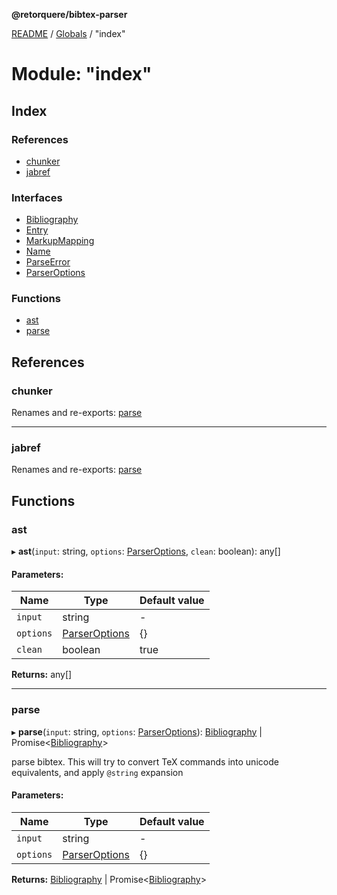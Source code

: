 **@retorquere/bibtex-parser**

[README](../README.md) / [Globals](../globals.md) / "index"

# Module: "index"

## Index

### References

* [chunker](_index_.md#chunker)
* [jabref](_index_.md#jabref)

### Interfaces

* [Bibliography](../interfaces/_index_.bibliography.md)
* [Entry](../interfaces/_index_.entry.md)
* [MarkupMapping](../interfaces/_index_.markupmapping.md)
* [Name](../interfaces/_index_.name.md)
* [ParseError](../interfaces/_index_.parseerror.md)
* [ParserOptions](../interfaces/_index_.parseroptions.md)

### Functions

* [ast](_index_.md#ast)
* [parse](_index_.md#parse)

## References

### chunker

Renames and re-exports: [parse](_chunker_.md#parse)

___

### jabref

Renames and re-exports: [parse](_jabref_.md#parse)

## Functions

### ast

▸ **ast**(`input`: string, `options`: [ParserOptions](../interfaces/_index_.parseroptions.md), `clean`: boolean): any[]

#### Parameters:

Name | Type | Default value |
------ | ------ | ------ |
`input` | string | - |
`options` | [ParserOptions](../interfaces/_index_.parseroptions.md) | {} |
`clean` | boolean | true |

**Returns:** any[]

___

### parse

▸ **parse**(`input`: string, `options`: [ParserOptions](../interfaces/_index_.parseroptions.md)): [Bibliography](../interfaces/_index_.bibliography.md) \| Promise\<[Bibliography](../interfaces/_index_.bibliography.md)>

parse bibtex. This will try to convert TeX commands into unicode equivalents, and apply `@string` expansion

#### Parameters:

Name | Type | Default value |
------ | ------ | ------ |
`input` | string | - |
`options` | [ParserOptions](../interfaces/_index_.parseroptions.md) | {} |

**Returns:** [Bibliography](../interfaces/_index_.bibliography.md) \| Promise\<[Bibliography](../interfaces/_index_.bibliography.md)>
